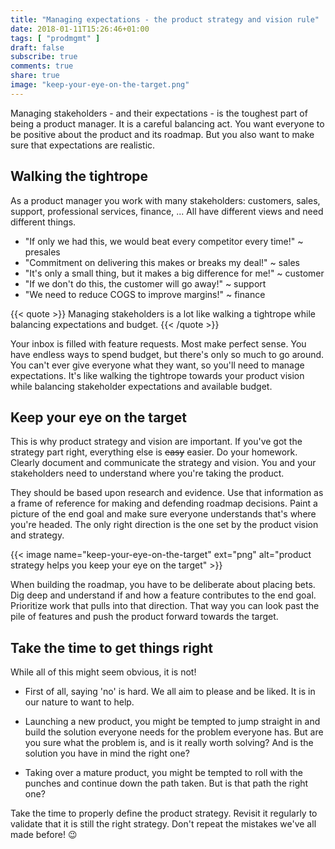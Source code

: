 ```yaml
---
title: "Managing expectations - the product strategy and vision rule"
date: 2018-01-11T15:26:46+01:00
tags: [ "prodmgmt" ]
draft: false
subscribe: true
comments: true
share: true
image: "keep-your-eye-on-the-target.png"
---
```


Managing stakeholders - and their expectations - is the toughest part of being a product manager. It is a careful balancing act. You want everyone to be positive about the product and its roadmap. But you also want to make sure that expectations are realistic.

<!--more-->

## Walking the tightrope

As a product manager you work with many stakeholders: customers, sales, support, professional services, finance, ... All have different views and need different things.

- "If only we had this, we would beat every competitor every time!" ~ presales
- "Commitment on delivering this makes or breaks my deal!" ~ sales
- "It's only a small thing, but it makes a big difference for me!" ~ customer
- "If we don't do this, the customer will go away!" ~ support
- "We need to reduce COGS to improve margins!" ~ finance

<!--
{{< image name="walk-the-tightrope" ext="png" alt="managing customer expectations is like walking the tightrope" >}}
-->

{{< quote >}}
Managing stakeholders is a lot like walking a tightrope while balancing expectations and budget.
{{< /quote >}}

Your inbox is filled with feature requests. Most make perfect sense. You have endless ways to spend budget, but there's only so much to go around. You can't ever give everyone what they want, so you'll need to manage expectations. It's like walking the tightrope towards your product vision while balancing stakeholder expectations and available budget.

## Keep your eye on the target

This is why product strategy and vision are important. If you've got the strategy part right, everything else is ~~easy~~ easier. Do your homework. Clearly document and communicate the strategy and vision. You and your stakeholders need to understand where you're taking the product.

They should be based upon research and evidence. Use that information as a frame of reference for making and defending roadmap decisions. Paint a picture of the end goal and make sure everyone understands that's where you're headed. The only right direction is the one set by the product vision and strategy.

{{< image name="keep-your-eye-on-the-target" ext="png" alt="product strategy helps you keep your eye on the target" >}}

When building the roadmap, you have to be deliberate about placing bets. Dig deep and understand if and how a feature contributes to the end goal. Prioritize work that pulls into that direction. That way you can look past the pile of features and push the product forward towards the target. 

## Take the time to get things right

While all of this might seem obvious, it is not!

- First of all, saying 'no' is hard. We all aim to please and be liked. It is in our nature to want to help.

- Launching a new product, you might be tempted to jump straight in and build the solution everyone needs for the problem everyone has. But are you sure what the problem is, and is it really worth solving? And is the solution you have in mind the right one?

- Taking over a mature product, you might be tempted to roll with the punches and continue down the path taken. But is that path the right one?

Take the time to properly define the product strategy. Revisit it regularly to validate that it is still the right strategy. Don't repeat the mistakes we've all made before! :wink: